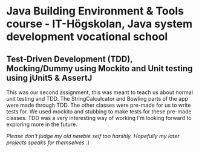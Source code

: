 # Java Building Environment & Tools course - IT-Högskolan, Java system development vocational school

## Test-Driven Development (TDD), Mocking/Dummy using Mockito and Unit testing using jUnit5 & AssertJ

This was our second assignment, this was meant to teach us about normal unit testing and TDD. The StringCalculcator and Bowling parts of the app were made through TDD.
The other classes were pre-made for us to write tests for. We used mockito and stubbing to make tests for these pre-made classes. 
TDD was a very interesting way of working I'm looking forward to exploring more in the future.

*Please don't judge my old newbie self too harshly. Hopefully my later projects speaks for themselves* :)
